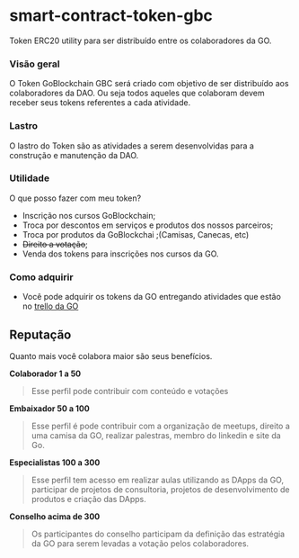 # smart-contract-token-gbc
Token ERC20 utility para ser distribuído entre os colaboradores da GO.

### Visão geral

O Token GoBlockchain GBC será criado com objetivo de ser distribuído aos colaboradores da DAO. Ou seja todos aqueles que colaboram devem receber seus tokens referentes a cada atividade.

### Lastro

O lastro do Token são as atividades a serem desenvolvidas para a construção e manutenção da DAO.

### Utilidade

O que posso fazer com meu token?

- Inscrição nos cursos GoBlockchain;
- Troca por descontos em serviços e produtos dos nossos parceiros;
- Troca por produtos da GoBlockchai ;(Camisas, Canecas, etc)
- ~~Direito a votação~~;
- Venda dos tokens para inscrições nos cursos da GO.

### Como adquirir

- Você pode adquirir os tokens da GO entregando atividades que estão no [trello da GO](https://trello.com/b/mnVqJvV8/goblockchain-colaboradores)

## Reputação

Quanto mais você colabora maior são seus benefícios.

**Colaborador 1 a 50**
> Esse perfil pode contribuir com conteúdo e votações

**Embaixador 50 a 100**
> Esse perfil é pode contribuir com a organização de meetups, direito a uma camisa da GO, realizar palestras, membro do linkedin e site da Go.

**Especialistas 100 a 300**
> Esse perfil tem acesso em realizar aulas utilizando as DApps da GO, participar de projetos de consultoria, projetos de desenvolvimento de produtos e criação das DApps.

**Conselho acima de 300**
> Os participantes do conselho participam da definição das estratégia da GO para serem levadas a votação pelos colaboradores.
